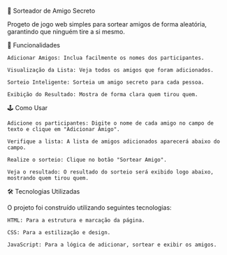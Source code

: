 🎁 Sorteador de Amigo Secreto

Progeto de jogo web simples para sortear amigos de forma aleatória, garantindo que ninguém tire a si mesmo.

🚀 Funcionalidades

    Adicionar Amigos: Inclua facilmente os nomes dos participantes.

    Visualização da Lista: Veja todos os amigos que foram adicionados.

    Sorteio Inteligente: Sorteia um amigo secreto para cada pessoa.

    Exibição do Resultado: Mostra de forma clara quem tirou quem.

🕹️ Como Usar

    Adicione os participantes: Digite o nome de cada amigo no campo de texto e clique em "Adicionar Amigo".

    Verifique a lista: A lista de amigos adicionados aparecerá abaixo do campo.

    Realize o sorteio: Clique no botão "Sortear Amigo".

    Veja o resultado: O resultado do sorteio será exibido logo abaixo, mostrando quem tirou quem.

🛠️ Tecnologias Utilizadas

O projeto foi construído utilizando seguintes  tecnologias:

    HTML: Para a estrutura e marcação da página.

    CSS: Para a estilização e design.

    JavaScript: Para a lógica de adicionar, sortear e exibir os amigos.